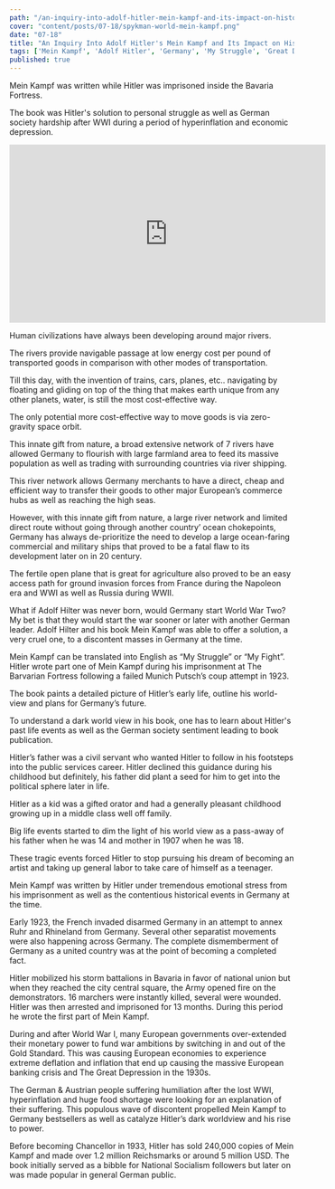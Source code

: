```yaml
---
path: "/an-inquiry-into-adolf-hitler-mein-kampf-and-its-impact-on-history"
cover: "content/posts/07-18/spykman-world-mein-kampf.png"
date: "07-18"
title: "An Inquiry Into Adolf Hitler's Mein Kampf and Its Impact on History"
tags: ['Mein Kampf', 'Adolf Hitler', 'Germany', 'My Struggle', 'Great Depression','Economic Recession','Gold Standard','Bank of England','World War II']    
published: true
---
```

Mein Kampf was written while Hitler was imprisoned inside the Bavaria Fortress. 

The book was Hitler's solution to personal struggle as well as German society hardship after WWI during a period of hyperinflation and economic depression.

<iframe src="https://www.facebook.com/plugins/video.php?href=https%3A%2F%2Fwww.facebook.com%2Fspykmanworld%2Fvideos%2F488464301971822%2F&show_text=0&width=560" width="560" height="315" style="border:none;overflow:hidden" scrolling="no" frameborder="0" allowTransparency="true" allowFullScreen="true"></iframe>

Human civilizations have always been developing around major rivers. 

The rivers provide navigable passage at low energy cost per pound of transported goods in comparison with other modes of transportation. 

Till this day, with the invention of trains, cars, planes, etc.. navigating by floating and gliding on top of the thing that makes earth unique from any other planets, water, is still the most cost-effective way. 

The only potential more cost-effective way to move goods is via zero-gravity space orbit.

This innate gift from nature, a broad extensive network of 7 rivers have allowed Germany to flourish with large farmland area to feed its massive population as well as trading with surrounding countries via river shipping.

This river network allows Germany merchants to have a direct, cheap and efficient way to transfer their goods to other major European’s commerce hubs as well as reaching the high seas.  

However, with this innate gift from nature, a large river network and limited direct route without going through another country’ ocean chokepoints,  Germany has always de-prioritize the need to develop a large ocean-faring commercial and military ships that proved to be a fatal flaw to its development later on in 20 century. 

The fertile open plane that is great for agriculture also proved to be an easy access path for ground invasion forces from France during the Napoleon era and WWI as well as Russia during WWII. 

What if Adolf Hilter was never born, would Germany start World War Two? My bet is that they would start the war sooner or later with another German leader. Adolf Hilter and his book Mein Kampf was able to offer a solution, a very cruel one, to a discontent masses in Germany at the time. 

Mein Kampf can be translated into English as “My Struggle” or “My Fight”. Hitler wrote part one of Mein Kampf during his imprisonment at The Barvarian Fortress following a failed Munich Putsch’s coup attempt in 1923. 

The book paints a detailed picture of Hitler’s early life, outline his world-view and plans for Germany’s future. 

To understand a dark world view in his book, one has to learn about Hitler's past life events as well as the German society sentiment leading to book publication. 

Hitler’s father was a civil servant who wanted Hitler to follow in his footsteps into the public services career. Hitler declined this guidance during his childhood but definitely, his father did plant a seed for him to get into the political sphere later in life. 

Hitler as a kid was a gifted orator and had a generally pleasant childhood growing up in a middle class well off family.

Big life events started to dim the light of his world view as a pass-away of his father when he was 14 and mother in 1907 when he was 18. 

These tragic events forced Hitler to stop pursuing his dream of becoming an artist and taking up general labor to take care of himself as a teenager.

Mein Kampf was written by Hitler under tremendous emotional stress from his imprisonment as well as the contentious historical events in Germany at the time. 

Early 1923, the French invaded disarmed Germany in an attempt to annex Ruhr and Rhineland from Germany. Several other separatist movements were also happening across Germany. The complete dismemberment of Germany as a united country was at the point of becoming a completed fact. 

Hitler mobilized his storm battalions in Bavaria in favor of national union but when they reached the city central square, the Army opened fire on the demonstrators. 16 marchers were instantly killed, several were wounded. Hitler was then arrested and imprisoned for 13 months. During this period he wrote the first part of Mein Kampf.

During and after World War I, many European governments over-extended their monetary power to fund war ambitions by switching in and out of the Gold Standard. This was causing European economies to experience extreme deflation and inflation that end up causing the massive European banking crisis and The Great Depression in the 1930s.

The German & Austrian people suffering humiliation after the lost WWI, hyperinflation and huge food shortage were looking for an explanation of their suffering. This populous wave of discontent propelled Mein Kampf to Germany bestsellers as well as catalyze Hitler’s dark worldview and his rise to power. 

Before becoming Chancellor in 1933, Hitler has sold 240,000 copies of Mein Kampf and made over 1.2 million Reichsmarks or around 5 million USD. The book initially served as a bibble for 
National Socialism followers but later on was made popular in general German public.
